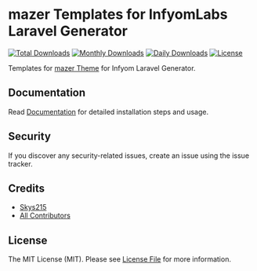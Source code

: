 mazer Templates for InfyomLabs Laravel Generator
================================================

[![Total Downloads](https://poser.pugx.org/skys215/mazer-templates/downloads)](https://packagist.org/packages/skys215/mazer-templates)
[![Monthly Downloads](https://poser.pugx.org/skys215/mazer-templates/d/monthly)](https://packagist.org/packages/skys215/mazer-templates)
[![Daily Downloads](https://poser.pugx.org/skys215/mazer-templates/d/daily)](https://packagist.org/packages/skys215/mazer-templates)
[![License](https://poser.pugx.org/skys215/mazer-templates/license)](https://packagist.org/packages/skys215/mazer-templates)

Templates for [mazer Theme](https://mazer.io/) for Infyom Laravel Generator.

## Documentation

Read [Documentation](https://infyomlabs.com/open-source/laravelgenerator/docs/8.0/adminlte-templates) for detailed installation steps and usage.

## Security

If you discover any security-related issues, create an issue using the issue tracker.

## Credits

- [Skys215](https://github.com/skys215)
- [All Contributors](../../contributors)

## License

The MIT License (MIT). Please see [License File](LICENSE.md) for more information.
